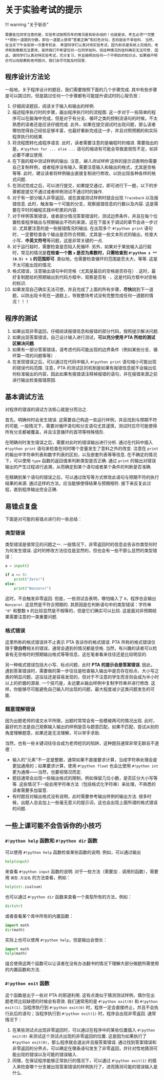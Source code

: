 # 关于实验考试的提示

!!! warning "关于斩杀"

    需要各位同学注意的是，实验考试按照历年的情况是有斩杀线的！也就是说，考生必须**完整**得到一道题的分数，即在一道题上获得“答案正确”和红色对勾，否则就会不幸挂科. 当然，在当天下午会安排一次重考机会. 希望同学们认真对待实验考试，因为斩杀是系统上完成的，老师和助教都无法更改，虽然我们不希望任何一位同学挂科，但这种情况的挂科确实无法可想. 因此，请同学们认真对待实验考试，充分复习，并且搞明白任何一个不明白的知识点，如果搞不明白可以向助教和老师提问，我们会尽可能及时回答.

## 程序设计方法论

一般地，关于程序设计的题目，我们需要按照下面的几个步骤完成. 其中有些步骤是可以跳过的，但是跳过任何一个步骤都有可能提升调试时的心智负担：

1. 仔细阅读题目，阅读关于输入和输出的样例.
2. 描述程序执行时的步骤，画出程序执行时的流程图. 这一步对于一些简单的程序可以在脑海中完成，但是对于有分支、循环之类的控制流语句的时候，不太熟悉的读者还是应该仔细完成. 此外，如果在提交调试时出现问题，那么读者哪怕觉得自己经验足够丰富，也最好重新完成这一步，并且对照预期的和实际程序执行的结果.
3. 将流程图转化成程序语言. 此时，读者需要注意的是编程时的缩进. 需要指出的是，`#!python for ... else ...` 语句的缩进有可能会导致直观性不足，如非必要不建议使用.
4. 在下面的框中测试样例的输出. 注意，*输入测试样例* 这样的提示词表明你需要自己复制样例，或者程序没有输入. 需要注意输入和输出的格式，尤其是空格等等. 此时，建议读者将样例输出直接复制进行修改，以防出现各种各样的格式问题.
5. 在测试完成之后，可以进行提交，如果提交通过，即可进行下一题，以下的步骤都是提交不通过或者样例测试不通过时的操作.
6. 对于有一部分输入非零返回，或在直接测试样例时就会出现 `Traceback` 以及报错信息. 此时，触发每一个可能的分支，观察报错信息的行数以及内容. 这是需要在平时的编程实践中积累的内容.
7. 对于样例答案错误，或者部分情况答案错误时，测试边界条件，并且在每个位置检查程序输出与预期输出不符的来源，这在下面关于调试的章节会进一步讨论. 尤其要注意的是一些报错情况的输出. 在出现多个 `#!python print` 语句时，一定要检查各个输出是否符合预期，尤其是一些文本形式的输出，检查大小写、**中英文符号**等问题，这是非常关键的一点.
8. 对于运行超时，需要检查是否陷入死循环. 另外，如果对于某些输入运行超时，常见的情况是**在检查一个数 `x` 是否为素数时，只需检查到 `#!python x ** (0.5) + 1` 的范围即可**. 类似地，也需要检查循环的范围是否太大，等等. 这是不太可能出现的情况.
9. 格式错误，注意输出语句中的空格（尤其是最后的空格是否存在）. 这时，最好复制题给的预期输出到代码方框中，观察是否有 `·`，这是代码方框中对空格的标识.
10. 如果发现自己确实无法可想，并且完成了上面的所有步骤，**尽快**跳到下一道题，以防出现卡死在一道题上，导致整场考试没有完整完成任何一道题的情况！！！

## 程序的测试

1. 如果出现非零返回，仔细阅读报错信息和报错的部分代码，按照提示解决问题.
2. 如果出现答案错误，自己设计输入进行测试，**可以充分使用 PTA 所给的测试区解决问题**.
3. 如果有一部分答案错误，请考虑代码可能出现的边界条件（例如某些分支、循环第一项的问题等等）.
4. 在发现错误之后，可以通过在代码中输入 `#!python print` 语句缩小可能出现的错误代码范围. 注意，PTA 的测试区的机制是如果有报错信息就不会输出任何标准输出的内容，因此如果有报错请注释掉报错的语句，并在报错来源之前进行输出检查报错原因. 

## 基本调试方法

对程序的错误的调试方法核心就是分而治之. 

首先，明确何时会发生错误. 这需要自己构造一些运行样例，并且找到与预期不符的可能. 一般情况下，需要对循环语句和分支语句尤其谨慎，测试时应尽可能使得所有分支都被覆盖，并且注意循环的首项等特殊情形.

在明确何时发生错误之后，需要对此时的错误输出进行分析. 通过在代码中插入 `#!python print` 语句来检查在何时哪个变量发生了意料之外的改变. 注意在 `print` 的输出中字符串列表和数字列表的区别，以及嵌套列表等等信息. 在不确定的情况下，可以使用 `type` 函数的返回值来判断类型是否正确. 通过 `print` 的输出对错误输出的产生过程进行追溯，从而确定到某个语句或者某个条件的判断是否准确.

在精确到某个语句的错误之后，可以通过改写等方式修改此语句与预期不符的执行结果的来源. 通过这样的方法，应当能够使得结果与预期相符. 接下来反复此过程，直到程序输出完全正确.

## 易错点复盘

下面是对可能的易错点进行的一些总结：

### 类型错误

类型错误是很常见的问题之一. 一般情况下，非零返回时的信息会告诉你类型何时为何发生错误. 这时的修改方法往往是显然的，但也会有一些不那么显然的类型错误：

```python
a = input()

if a == 0:
    print("Zero!")
else:
    print("Nonzero!")
```

这时，不会触发非零返回. 但是，一些测试会表明，哪怕输入了 `0`，程序也会输出 `Nonzero!`. 这显然是不符合预期的. 其原因是在判断语句中的类型错误：字符串 `"0"` 和整数 `0` 的比较显然是不相等的，但是它们确实可以比较. 这是面对非预期结果需要注意的一类重要问题.

### 格式错误

这里所称的格式错误并不止表示 PTA 告诉你的格式错误. PTA 所称的格式错误仅限于**空白符**相关的错误，通常会遇到的情况都是空格. 当然，有兴趣的读者可以检查有无空格时的预期输出格式等等信息，这在笔者看来往往还是比较明显的.

另一种格式错误包括大小写、标点问题，此时 **PTA 的提示会是答案错误**. 因此，遇到答案错误时，需要做的第一步往往是检查输入输出中是否存在标点、大小写之类的明显问题，这往往还是容易发现的，但对于不注意的学生而言则会成为半小时以上的折磨的源泉. 一个技巧是，永远要从输出样例中复制字符串并进行修改. 这样，你能够尽可能避免自己输入时出现的问题，最大程度减少这类问题发生的可能.

### 题意理解错误

因为出题老师的语文水平所限，出题时常常会有一些模棱两可的情况出现. 此时，最好的方法是自己观察输入输出的样例是否与题意匹配，如果不匹配，尝试从别的角度理解题意，如果还是无法理解，可以举手求助.

当然，也有一些关键词往往会成为老师挖坑的陷阱，这种题目通常非常无聊且不道德：

- 输入的“元素”不一定是整数，通常如果不直接要求计算，当成字符串处理会是更加通用的；如果要求计算，使用 `#!python float` 也会比使用 `#!python int` 更为通用——当然，也要视情况而定.
- 题目通常会出现一些输出格式的限制，例如保留几位小数，是否区分大小写等等. 这些情况下一般会用字符串方法（包括格式化字符串）来处理，不熟悉的读者需要多加留意.
- 有时题目对输出格式没有说明，此时需要参考输出样例的输出方法. 很多时候，出题人总会加上一些毫无意义的提示词，这也会出现上面所谓的格式错误的问题.

## 一些上课可能不会告诉你的小技巧

### `#!python help` 函数和 `#!python dir` 函数

可以使用 `#!python help` 函数检查某些函数的说明. 例如，可以通过输出

```python
help(input)
```

来查看 `#!python input` 函数的说明. 对于一些方法（需要加 `.` 调用的函数），需要用 `类型.方法名` 的方法查看，例如：

```python
help(str.isalnum)
```

也可以通过 `#!python dir` 函数来查看一个类型所有的方法，例如：

```python
dir(str)
```

或者查看某个库中所有的内置函数：

```python
import math
dir(math)
```

实际上也可以使用 `#!python help`，但是输出会很长：

```python
import math
help(math)
```

组合使用这两个函数可以让读者在没有办法翻书的情况下理解大部分做题所需使用的内置函数和方法. 

### `#!python exit` 函数

这个函数是出于一些对 PTA 的邪道利用. 这有点类似于猜测测试样例，偶尔在出题老师比较缺德的时候会有奇效. 我们通常用的是 `#!python exit(0)` 和 `#!python exit(1)`. 当程序执行到 `#!python exit(0)` 时，程序一定会直接终止，并且不会执行此后的语句；当程序执行到 `#!python exit(1)` 时，程序会出现非零返回. 通常情况下：

1. 在某些测试点出现非零返回时，可以通过在程序中的某些位置插入 `#!python exit(0)` 来测试这个测试点出现的非零返回的位置. 这是因为如果执行了 `#!python exit(0)`，那么程序就会退出并且报答案错误. 通过找到答案错误和非零返回的分界点，可以确定在哪条语句发生了非零返回，并针对性地猜测可能出现的错误以及可能的错误输入.
2. 同理，在保证程序能够正常执行的情况下，可以通过 `#!python exit(1)` 的插入来检查哪个分支被出现答案错误的样例执行了，进而猜测可能的错误输入是什么.